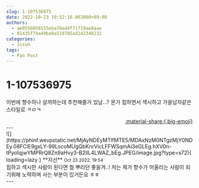 ```yaml
---
slug: 1-107536975
date: 2022-10-23 19:52:16.062000+09:00
authors:
  - ae0556059155eba78ad4f71f19ae8aae
  - 01435f74a49ba8a519705ad242348232
categories:
  - Jisun
tags:
  - Fan Post
---
```


# 1-107536975

<div class="post-container" markdown="1">
<div class="content-container md-sidebar__scrollwrap" markdown="1">

이번에 향수하나 살까하는데 추천해줄거 있남...? 몬가 힙하면서 섹시하고 가을남자같은 스타일로 ㅋㅁㅋ

</div>
</div>

<div style="text-align: right;" markdown="1">
<a href="https://weverse.io/fromis9/fanpost/1-107536975" style="text-align: right;">:material-share:{.big-emoji}</a>
</div>
---

<div class="comments-container md-sidebar__scrollwrap" markdown="1">
<div class="comment" markdown="1">
<div class='id-container' markdown="1">
![](https://phinf.wevpstatic.net/MjAyNDEyMTlfMTE5/MDAxNzM0NTgzMjY0NDEy.08FClE9gxLY-99LscoMUgQbKnrVicLFFWSqmAi3eGLEg.hXV0n-tPyoIqjwYMPRrQ8Zn9aHvy3-B2llL4LWAZ_bEg.JPEG/image.jpg?type=s72){ loading=lazy }
**<span class="artist">지선</span>** <small>Oct 23 2022, 19:54</small><br>
</div>
<div class='comment-body' markdown="1">
힙하고 섹시한 사람이 된다면 뭘 뿌리던 좋을겨..! 저는 제가 향수가 어울리는 사람이 되기위해 노력하며 사는 부분이 있거든요 ㅎㅎ
</div>
</div>
</div>
---
